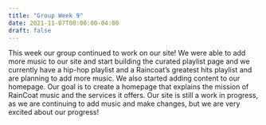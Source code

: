 ```yaml
---
title: "Group Week 9"
date: 2021-11-07T00:00:00-04:00
draft: false
---
```


This week our group continued to work on our site! We were able to add more music to our site and start building the curated playlist page and we currently have a hip-hop playlist and a Raincoat’s greatest hits playlist and are planning to add more music. We also started adding content to our homepage. Our goal is to create a homepage that explains the mission of RainCoat music and the services it offers. Our site is still a work in progress, as we are continuing to add music and make changes, but we are very excited about our progress! 
